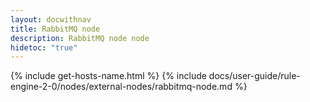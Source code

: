 ```yaml
---
layout: docwithnav
title: RabbitMQ node
description: RabbitMQ node node
hidetoc: "true"
---
```


{% include get-hosts-name.html %}
{% include docs/user-guide/rule-engine-2-0/nodes/external-nodes/rabbitmq-node.md %}
